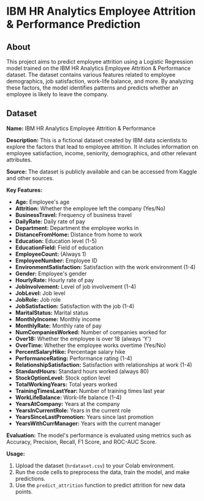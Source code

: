 # IBM HR Analytics Employee Attrition & Performance Prediction

## About

This project aims to predict employee attrition using a Logistic Regression model trained on the IBM HR Analytics Employee Attrition & Performance dataset. The dataset contains various features related to employee demographics, job satisfaction, work-life balance, and more. By analyzing these factors, the model identifies patterns and predicts whether an employee is likely to leave the company.

## Dataset

**Name:** IBM HR Analytics Employee Attrition & Performance

**Description:** This is a fictional dataset created by IBM data scientists to explore the factors that lead to employee attrition. It includes information on employee satisfaction, income, seniority, demographics, and other relevant attributes.

**Source:** The dataset is publicly available and can be accessed from Kaggle and other sources.

**Key Features:**

*   **Age:** Employee's age
*   **Attrition:** Whether the employee left the company (Yes/No)
*   **BusinessTravel:** Frequency of business travel
*   **DailyRate:** Daily rate of pay
*   **Department:** Department the employee works in
*   **DistanceFromHome:** Distance from home to work
*   **Education:** Education level (1-5)
*   **EducationField:** Field of education
*   **EmployeeCount:** (Always 1)
*   **EmployeeNumber:** Employee ID
*   **EnvironmentSatisfaction:** Satisfaction with the work environment (1-4)
*   **Gender:** Employee's gender
*   **HourlyRate:** Hourly rate of pay
*   **JobInvolvement:** Level of job involvement (1-4)
*   **JobLevel:** Job level
*   **JobRole:** Job role
*   **JobSatisfaction:** Satisfaction with the job (1-4)
*   **MaritalStatus:** Marital status
*   **MonthlyIncome:** Monthly income
*   **MonthlyRate:** Monthly rate of pay
*   **NumCompaniesWorked:** Number of companies worked for
*   **Over18:** Whether the employee is over 18 (always 'Y')
*   **OverTime:** Whether the employee works overtime (Yes/No)
*   **PercentSalaryHike:** Percentage salary hike
*   **PerformanceRating:** Performance rating (1-4)
*   **RelationshipSatisfaction:** Satisfaction with relationships at work (1-4)
*   **StandardHours:** Standard hours worked (always 80)
*   **StockOptionLevel:** Stock option level
*   **TotalWorkingYears:** Total years worked
*   **TrainingTimesLastYear:** Number of training times last year
*   **WorkLifeBalance:** Work-life balance (1-4)
*   **YearsAtCompany:** Years at the company
*   **YearsInCurrentRole:** Years in the current role
*   **YearsSinceLastPromotion:** Years since last promotion
*   **YearsWithCurrManager:** Years with the current manager




**Evaluation:** The model's performance is evaluated using metrics such as Accuracy, Precision, Recall, F1 Score, and ROC-AUC Score.

**Usage:**

1.  Upload the dataset (`hrdataset.csv`) to your Colab environment.
2.  Run the code cells to preprocess the data, train the model, and make predictions.
3.  Use the `predict_attrition` function to predict attrition for new data points.
